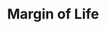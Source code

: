 ---
title: Margin of Life
layout: default
nav_order: 1-05
has_children: true
permalink: /docs/MarginOfLife
---